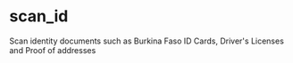 # scan_id
Scan identity documents such as Burkina Faso ID Cards,  Driver's Licenses and Proof of addresses
